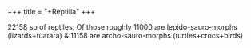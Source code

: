 +++
title = "+Reptilia"
+++

22158 sp of reptiles. Of those roughly 11000 are lepido-sauro-morphs (lizards+tuatara) & 11158 are archo-sauro-morphs (turtles+crocs+birds)